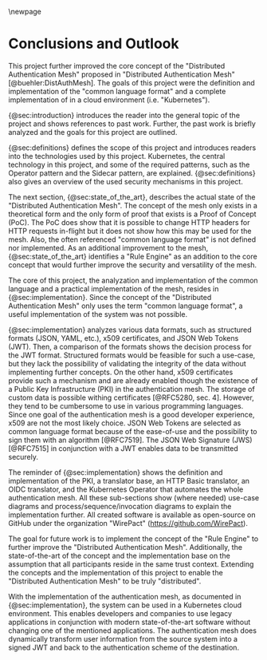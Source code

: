 \newpage

# Conclusions and Outlook

This project further improved the core concept of the "Distributed Authentication Mesh" proposed in "Distributed Authentication Mesh" [@buehler:DistAuthMesh]. The goals of this project were the definition and implementation of the "common language format" and a complete implementation of in a cloud environment (i.e. "Kubernetes").

{@sec:introduction} introduces the reader into the general topic of the project and shows references to past work. Further, the past work is briefly analyzed and the goals for this project are outlined.

{@sec:definitions} defines the scope of this project and introduces readers into the technologies used by this project. Kubernetes, the central technology in this project, and some of the required patterns, such as the Operator pattern and the Sidecar pattern, are explained. {@sec:definitions} also gives an overview of the used security mechanisms in this project.

The next section, {@sec:state_of_the_art}, describes the actual state of the "Distributed Authentication Mesh". The concept of the mesh only exists in a theoretical form and the only form of proof that exists is a Proof of Concept (PoC). The PoC does show that it is possible to change HTTP headers for HTTP requests in-flight but it does not show how this may be used for the mesh. Also, the often referenced "common language format" is not defined nor implemented. As an additional improvement to the mesh, {@sec:state_of_the_art} identifies a "Rule Engine" as an addition to the core concept that would further improve the security and versatility of the mesh.

The core of this project, the analyzation and implementation of the common language and a practical implementation of the mesh, resides in {@sec:implementation}. Since the concept of the "Distributed Authentication Mesh" only uses the term "common language format", a useful implementation of the system was not possible.

{@sec:implementation} analyzes various data formats, such as structured formats (JSON, YAML, etc.), x509 certificates, and JSON Web Tokens (JWT). Then, a comparison of the formats shows the decision process for the JWT format. Structured formats would be feasible for such a use-case, but they lack the possibility of validating the integrity of the data without implementing further concepts. On the other hand, x509 certificates provide such a mechanism and are already enabled though the existence of a Public Key Infrastructure (PKI) in the authentication mesh. The storage of custom data is possible withing certificates [@RFC5280, sec. 4]. However, they tend to be cumbersome to use in various programming languages. Since one goal of the authentication mesh is a good developer experience, x509 are not the most likely choice. JSON Web Tokens are selected as common language format because of the ease-of-use and the possibility to sign them with an algorithm [@RFC7519]. The JSON Web Signature (JWS) [@RFC7515] in conjunction with a JWT enables data to be transmitted securely.

The reminder of {@sec:implementation} shows the definition and implementation of the PKI, a translator base, an HTTP Basic translator, an OIDC translator, and the Kubernetes Operator that automates the whole authentication mesh. All these sub-sections show (where needed) use-case diagrams and process/sequence/invocation diagrams to explain the implementation further. All created software is available as open-source on GitHub under the organization "WirePact" (<https://github.com/WirePact>).

The goal for future work is to implement the concept of the "Rule Engine" to further improve the "Distributed Authentication Mesh". Additionally, the state-of-the-art of the concept and the implementation base on the assumption that all participants reside in the same trust context. Extending the concepts and the implementation of this project to enable the "Distributed Authentication Mesh" to be truly "distributed".

With the implementation of the authentication mesh, as documented in {@sec:implementation}, the system can be used in a Kubernetes cloud environment. This enables developers and companies to use legacy applications in conjunction with modern state-of-the-art software without changing one of the mentioned applications. The authentication mesh does dynamically transform user information from the source system into a signed JWT and back to the authentication scheme of the destination.
